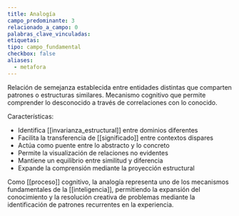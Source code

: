 ```yaml
---
title: Analogía
campo_predominante: 3
relacionado_a_campo: 0
palabras_clave_vinculadas: 
etiquetas: 
tipo: campo_fundamental
checkbox: false
aliases:
  - metafora
---
```

Relación de semejanza establecida entre entidades distintas que comparten patrones o estructuras similares. Mecanismo cognitivo que permite comprender lo desconocido a través de correlaciones con lo conocido.

Características:
- Identifica [[invarianza_estructural]] entre dominios diferentes
- Facilita la transferencia de [[significado]] entre contextos dispares
- Actúa como puente entre lo abstracto y lo concreto
- Permite la visualización de relaciones no evidentes
- Mantiene un equilibrio entre similitud y diferencia
- Expande la comprensión mediante la proyección estructural

Como [[proceso]] cognitivo, la analogía representa uno de los mecanismos fundamentales de la [[inteligencia]], permitiendo la expansión del conocimiento y la resolución creativa de problemas mediante la identificación de patrones recurrentes en la experiencia.
